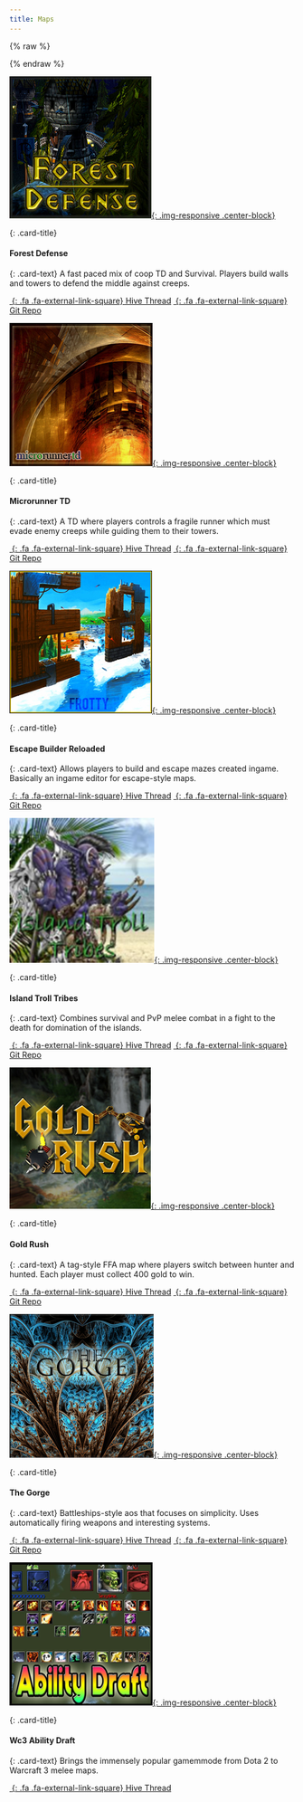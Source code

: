 ```yaml
---
title: Maps
---
```


<!-- Start Row -->
<div class="row">

<!-- Begin Card -->
{% raw %}
<div class="col-sm-6 col-xs-12">
<div class="card">
{% endraw %}

[![screenshot](/assets/images/showcase/fdefpreview.png){: .img-responsive .center-block}](https://www.hiveworkshop.com/threads/forest-defense-0-18w.300554/)

<div class="card-block">

{: .card-title}

#### Forest Defense

{: .card-text}
A fast paced mix of coop TD and Survival. Players build walls and towers to defend the middle against creeps.

[_&nbsp;_{: .fa .fa-external-link-square} Hive Thread](https://www.hiveworkshop.com/threads/forest-defense-0-18w.300554/) [_&nbsp;_{: .fa .fa-external-link-square} Git Repo](https://github.com/Frotty/ForestDef)

</div>

</div>
</div>
<!-- End Card -->

<!-- Begin Card -->
<div class="col-sm-6 col-xs-12">
<div class="card">

[![screenshot](/assets/images/showcase/microtdpreview.png){: .img-responsive .center-block}](https://www.hiveworkshop.com/threads/microrunnertd-1-0-2.286363/#resource-67601)

<div class="card-block">

{: .card-title}

#### Microrunner TD

{: .card-text}
A TD where players controls a fragile runner which must evade enemy creeps while guiding them to their towers.

[_&nbsp;_{: .fa .fa-external-link-square} Hive Thread](https://www.hiveworkshop.com/threads/microrunnertd-1-0-2.286363/#resource-67601) [_&nbsp;_{: .fa .fa-external-link-square} Git Repo](https://bitbucket.org/Cokemonkey11/microrunnertd/src)

</div>

</div>
</div>
<!-- End Card -->

</div>
<!-- End Row -->

<div class="row">
<!-- Begin Card -->
<div class="col-sm-6 col-xs-12">
<div class="card">

[![screenshot](/assets/images/showcase/ebrpreview.png){: .img-responsive .center-block}](https://www.hiveworkshop.com/threads/escape-builder-r-0-90s.184964/)

<div class="card-block">

{: .card-title}

#### Escape Builder Reloaded

{: .card-text}
Allows players to build and escape mazes created ingame. Basically an ingame editor for escape-style maps.

[_&nbsp;_{: .fa .fa-external-link-square} Hive Thread](https://www.hiveworkshop.com/threads/escape-builder-r-0-90s.184964/) [_&nbsp;_{: .fa .fa-external-link-square} Git Repo](https://github.com/Frotty/EBR)

</div>

</div>
<!-- End Card -->
</div>
<!-- Begin Card -->
<div class="col-sm-6 col-xs-12">
<div class="card">

[![screenshot](/assets/images/showcase/ittpreview.png){: .img-responsive .center-block}](https://www.hiveworkshop.com/threads/island-troll-tribes-v2-99f.297609/)

<div class="card-block">

{: .card-title}

#### Island Troll Tribes

{: .card-text}
Combines survival and PvP melee combat in a fight to the death for domination of the islands.

[_&nbsp;_{: .fa .fa-external-link-square} Hive Thread](https://www.hiveworkshop.com/threads/island-troll-tribes-v2-99f.297609/) [_&nbsp;_{: .fa .fa-external-link-square} Git Repo](https://github.com/island-troll-tribes/island-troll-tribes)

</div>

</div>
</div>
<!-- End Card -->
</div>
<!-- End Row -->

<div class="row">
<!-- Begin Card -->
<div class="col-sm-6 col-xs-12">
<div class="card">

[![screenshot](/assets/images/showcase/goldrushPreview.jpg){: .img-responsive .center-block}](https://www.hiveworkshop.com/threads/gold-rush-v1-1.269852/)

<div class="card-block">

{: .card-title}

#### Gold Rush

{: .card-text}
A tag-style FFA map where players switch between hunter and hunted. Each player must collect 400 gold to win.

[_&nbsp;_{: .fa .fa-external-link-square} Hive Thread](https://www.hiveworkshop.com/threads/gold-rush-v1-1.269852/) [_&nbsp;_{: .fa .fa-external-link-square} Git Repo](https://github.com/HannesHaglund/Gold-Rush)

</div>

</div>
<!-- End Card -->
</div>
<!-- Begin Card -->
<div class="col-sm-6 col-xs-12">
<div class="card">

[![screenshot](/assets/images/showcase/gorgepreview.png){: .img-responsive .center-block}](https://www.hiveworkshop.com/threads/the-gorge-0-9-1.292325/)

<div class="card-block">

{: .card-title}

#### The Gorge

{: .card-text}
Battleships-style aos that focuses on simplicity. Uses automatically firing weapons and interesting systems.

[_&nbsp;_{: .fa .fa-external-link-square} Hive Thread](https://www.hiveworkshop.com/threads/the-gorge-0-9-1.292325/) [_&nbsp;_{: .fa .fa-external-link-square} Git Repo](https://bitbucket.org/Cokemonkey11/the-gorge/src)

</div>

</div>
<!-- End Card -->
</div>
<!-- End Card -->
</div>
<!-- End Row -->

<div class="row">

<!-- Begin Card -->
<div class="col-sm-6 col-xs-12">
<div class="card">

[![screenshot](/assets/images/showcase/draftpreview.png){: .img-responsive .center-block}](https://www.hiveworkshop.com/threads/warcraft-3-ability-draft.291422/)

<div class="card-block">

{: .card-title}

#### Wc3 Ability Draft

{: .card-text}
Brings the immensely popular gamemmode from Dota 2 to Warcraft 3 melee maps.

[_&nbsp;_{: .fa .fa-external-link-square} Hive Thread](https://www.hiveworkshop.com/threads/warcraft-3-ability-draft.291422/)

</div>

</div>
</div>
<!-- End Card -->

</div>
<!-- End Row -->
